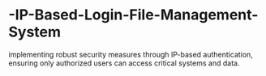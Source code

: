 # -IP-Based-Login-File-Management-System
 implementing robust security measures through IP-based authentication, ensuring only authorized users can access critical systems and data.
